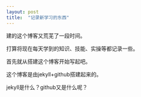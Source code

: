 ```yaml
---
layout: post
title:  "记录新学习的东西"
---
```

建的这个博客又荒芜了一段时间。

打算将现在每天学到的知识、技能、实操等都记录一些。

首先就从搭建这个博客开始写起吧。

这个博客是由jekyll+github搭建起来的。

jekyll是什么？github又是什么呢？